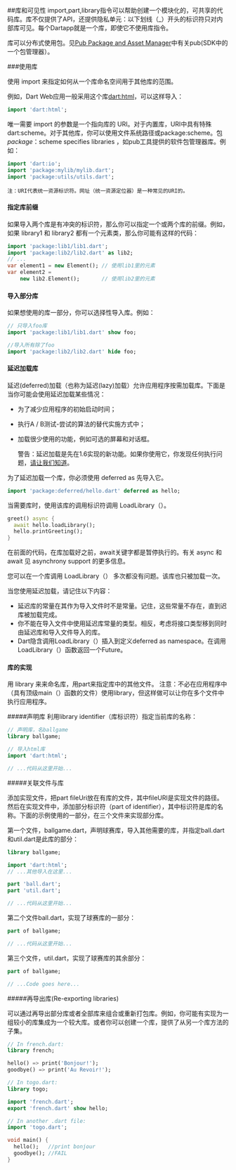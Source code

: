 ##库和可见性
import,part,library指令可以帮助创建一个模块化的，可共享的代码库。库不仅提供了API，还提供隐私单元：以下划线（_）开头的标识符只对内部库可见。每个Dartapp就是一个库，即使它不使用库指令。

库可以分布式使用包。见[Pub Package and Asset Manager]()中有关pub(SDK中的一个包管理器）。

###使用库

使用 import 来指定如何从一个库命名空间用于其他库的范围。

例如，Dart Web应用一般采用这个库[dart:html](http://api.dartlang.org/html.html)，可以这样导入：
```dart
import 'dart:html';
```
唯一需要 import 的参数是一个指向库的 URI。对于内置库，URI中具有特殊dart:scheme。对于其他库，你可以使用文件系统路径或package:scheme。包 *package*：scheme specifies libraries ，如pub工具提供的软件包管理器库。例如：
```dart
import 'dart:io';
import 'package:mylib/mylib.dart';
import 'package:utils/utils.dart';

```
	
    注：URI代表统一资源标识符。网址（统一资源定位器）是一种常见的URI的。

#### 指定库前缀

如果导入两个库是有冲突的标识符，那么你可以指定一个或两个库的前缀。例如，如果 library1 和 library2 都有一个元素类，那么你可能有这样的代码：
```dart
import 'package:lib1/lib1.dart';
import 'package:lib2/lib2.dart' as lib2;
// ...
var element1 = new Element(); // 使用lib1里的元素
var element2 =
    new lib2.Element();       // 使用lib2里的元素
```

#### 导入部分库

如果想使用的库一部分，你可以选择性导入库。例如：

```dart
// 只导入foo库
import 'package:lib1/lib1.dart' show foo;

//导入所有除了foo
import 'package:lib2/lib2.dart' hide foo;
```

#### 延迟加载库

延迟(deferred)加载（也称为延迟(lazy)加载）允许应用程序按需加载库。下面是当你可能会使用延迟加载某些情况：

+ 为了减少应用程序的初始启动时间；
+ 执行A / B测试-尝试的算法的替代实施方式中；
+ 加载很少使用的功能，例如可选的屏幕和对话框。
	
    
    警告：延迟加载是先在1.6实现的新功能。如果你使用它，你发现任何执行问题，[请让我们知道](http://dartbug.com/)。

为了延迟加载一个库，你必须使用 deferred as 先导入它。

```dart
import 'package:deferred/hello.dart' deferred as hello;
```

当需要库时，使用该库的调用标识符调用 LoadLibrary（）。
```dart
greet() async {
  await hello.loadLibrary();
  hello.printGreeting();
}
```
在前面的代码，在库加载好之前，await关键字都是暂停执行的。有关 async 和 await 见 asynchrony support 的更多信息。

您可以在一个库调用 LoadLibrary（） 多次都没有问题。该库也只被加载一次。

当您使用延迟加载，请记住以下内容：

+ 延迟库的常量在其作为导入文件时不是常量。记住，这些常量不存在，直到迟库被加载完成。
+ 你不能在导入文件中使用延迟库常量的类型。相反，考虑将接口类型移到同时由延迟库和导入文件导入的库。
+ Dart隐含调用LoadLibrary（）插入到定义deferred as namespace。在调用LoadLibrary（）函数返回一个Future。

#### 库的实现
用 library 来来命名库，用part来指定库中的其他文件。
	注意：不必在应用程序中（具有顶级main（）函数的文件）使用library，但这样做可以让你在多个文件中执行应用程序。

#####声明库
利用library identifier（库标识符）指定当前库的名称：

```dart
// 声明库，名ballgame
library ballgame;

// 导入html库
import 'dart:html';

// ...代码从这里开始...
```

#####关联文件与库

添加实现文件，把part fileUri放在有库的文件，其中fileURI是实现文件的路径。然后在实现文件中，添加部分标识符（part of identifier），其中标识符是库的名称。下面的示例使用的一部分，在三个文件来实现部分库。

第一个文件，ballgame.dart，声明球赛库，导入其他需要的库，并指定ball.dart和util.dart是此库的部分：


```dart
library ballgame;

import 'dart:html';
// ...其他导入在这里...

part 'ball.dart';
part 'util.dart';

// ...代码从这里开始...
```

第二个文件ball.dart，实现了球赛库的一部分：

```dart
part of ballgame;

// ...代码从这里开始...
```
第三个文件，util.dart，实现了球赛库的其余部分：

```dart
part of ballgame;

// ...Code goes here...
```

#####再导出库(Re-exporting libraries)

可以通过再导出部分库或者全部库来组合或重新打包库。例如，你可能有实现为一组较小的库集成为一个较大库。或者你可以创建一个库，提供了从另一个库方法的子集。
```dart
// In french.dart:
library french;

hello() => print('Bonjour!');
goodbye() => print('Au Revoir!');

// In togo.dart:
library togo;

import 'french.dart';
export 'french.dart' show hello;

// In another .dart file:
import 'togo.dart';

void main() {
  hello();   //print bonjour
  goodbye(); //FAIL
}
```